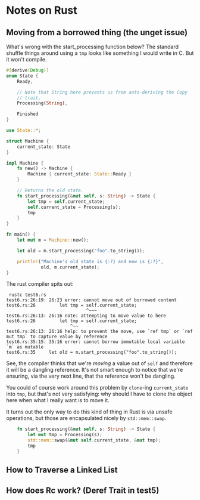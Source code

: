 


# Notes on Rust

## Moving from a borrowed thing (the unget issue)

What's wrong with the start_processing function below?  The standard
shuffle things around using a `tmp` looks like something I would write
in C.  But it won't compile.

```rust
#[derive(Debug)]
enum State {
    Ready,

    // Note that String here prevents us from auto-deriving the Copy
    // trait.
    Processing(String),

    Finished
}

use State::*;

struct Machine {
    current_state: State
}

impl Machine {
    fn new() -> Machine {
        Machine { current_state: State::Ready }
    }

    // Returns the old state.
    fn start_processing(&mut self, s: String) -> State {
        let tmp = self.current_state;
        self.current_state = Processing(s);
        tmp
    }
}

fn main() {
    let mut m = Machine::new();

    let old = m.start_processing("foo".to_string());

    println!("Machine's old state is {:?} and new is {:?}",
             old, m.current_state);
}
```

The rust compiler spits out:

```
 rustc test6.rs
test6.rs:26:19: 26:23 error: cannot move out of borrowed content
test6.rs:26         let tmp = self.current_state;
                              ^~~~
test6.rs:26:13: 26:16 note: attempting to move value to here
test6.rs:26         let tmp = self.current_state;
                        ^~~
test6.rs:26:13: 26:16 help: to prevent the move, use `ref tmp` or `ref mut tmp` to capture value by reference
test6.rs:35:15: 35:16 error: cannot borrow immutable local variable `m` as mutable
test6.rs:35     let old = m.start_processing("foo".to_string());
```

See, the compiler thinks that we're *moving* a value out of `self` and
therefore it will be a dangling reference.  It's not smart enough to
notice that we're ensuring, via the very next line, that the reference
won't be dangling.

You could of course work around this problem by `clone`-ing
`current_state` into `tmp`, but that's not very satisfying: why should
I have to clone the object here when what I really want is to move it.

It turns out the only way to do this kind of thing in Rust is via
unsafe operations, but those are encapsulated nicely by `std::mem::swap`.

```rust
    fn start_processing(&mut self, s: String) -> State {
        let mut tmp = Processing(s);
        std::mem::swap(&mut self.current_state, &mut tmp);
        tmp
    }
```

## How to Traverse a Linked List

## How does Rc<T> work? (Deref Trait in test5)
